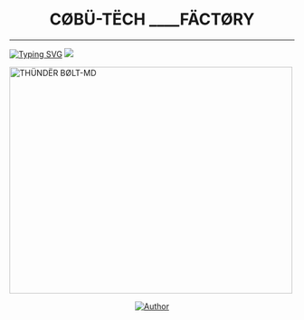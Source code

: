 <h1 align="center"> CØBÜ-TËCH ____FÄCTØRY   </h1>
<p align="center">  
  
***
  
<a href="https://git.io/typing-svg"><img src="https://readme-typing-svg.demolab.com?font=Black+Ops+One&size=50&pause=1000&color=1BAFBAFF&center=true&width=910&height=100&lines=WELCOME+TO+MY+FACTORY;FELL+FREE+WITH+COBU-TECH;HEADED+BY+ÇÆLVÏÑË+ØBÜ-TECH" alt="Typing SVG" /></a>
<a><img src='https://i.imgur.com/LyHic3i.gif'/></a>
  </p>
    <img alt="THÜNDËR BØLT-MD" width="500" height="400" src="https://telegra.ph/file/97dbe3a0d16edf3c3df6c.jpg">

<p align="center">
<a href="https://github.com/calvineonyango/COBU-TECH-FACTORY-"><img title="Author" src="https://img.shields.io/badge/CØBÜ___TËCH-green?style=for-the-badge&logo=github"></a>
<p/>

